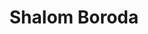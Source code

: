 ---
title: Shalom Boroda
linkedin: sboroda
github: imnotashrimp

logzio-role: Manager of the Docs
collection: contributors
---